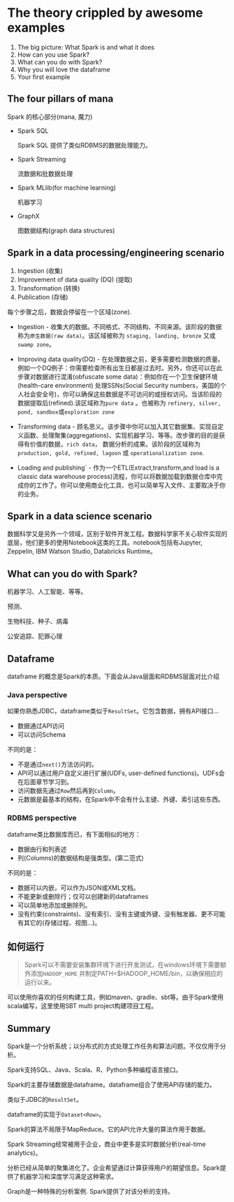 The theory crippled by awesome examples
=============

1. The big picture: What Spark is and what it does
2. How can you use Spark?
3. What can you do with Spark?
4. Why you will love the dataframe
5. Your first example

## The four pillars of mana

Spark 的核心部分(mana, 魔力)

- Spark SQL

  Spark SQL 提供了类似RDBMS的数据处理能力。

- Spark Streaming
  
  流数据和批数据处理
  
- Spark MLlib(for machine learning)

  机器学习

- GraphX

  图数据结构(graph data structures)

## Spark in a data processing/engineering scenario

1. Ingestion (收集)
2. Improvement of data quality (DQ) (提取)
3. Transformation (转换)
4. Publication (存储)

每个步骤之后，数据会停留在一个区域(zone).

- Ingestion - 收集大的数据。不同格式、不同结构、不同来源。该阶段的数据称为`原生数据(raw data)`。该区域被称为 `staging, landing, bronze` 又或 `swamp zone`。

- Improving data quality(DQ) - 在处理数据之前，更多需要检测数据的质量。例如一个DQ例子：你需要检查所有出生日都是过去时。另外，你还可以在此步骤对数据进行混淆(obfuscate some data)：例如你在一个卫生保健环境(health-care environment) 处理SSNs(Social Security numbers，美国的个人社会安全号)，你可以确保这些数据是不可访问的或授权访问。当该阶段的数据提取后(refined).该区域称为`pure data` 。也被称为 `refinery, silver, pond, sandbox`或`exploration zone`

- Transforming data - 顾名思义。该步骤中你可以加入其它数据集、实现自定义函数、处理聚集(aggregations)、实现机器学习、等等。改步骤的目的是获得有价值的数据，`rich data`， 数据分析的成果。该阶段的区域称为 ` production, gold, refined, lagoon` 或 `operationalization zone`.

- Loading and publishing` - 作为一个ETL(Extract,transform,and load is a classic data warehouse process)流程，你可以将数据加载到数据仓库中完成你的工作了。你可以使用商业化工具、也可以简单写入文件、主要取决于你的业务。



## Spark in a data science scenario

数据科学又是另外一个领域，区别于软件开发工程。数据科学家不关心软件实现的底层，他们更多的使用Notebook这类的工具。notebook包括有Jupyter, Zeppelin, IBM Watson Studio, Databricks Runtime。

## What can you do with Spark?

机器学习、人工智能、等等。

预测、

生物科技、种子、病毒

公安追踪、犯罪心理



## Dataframe

dataframe 的概念是Spark的本质。下面会从Java层面和RDBMS层面对比介绍

### Java perspective

如果你熟悉JDBC，dataframe类似于`ResultSet`。它包含数据，拥有API接口...

-  数据通过API访问
- 可以访问Schema

不同的是：

- 不是通过`next()`方法访问的。
- API可以通过用户自定义进行扩展(UDFs, user-defined functions)。UDFs会在后面章节学习到。
- 访问数据先通过`Row`然后再到`Column`。
- 元数据是最基本的结构，在Spark中不会有什么主键、外键、索引这些东西。

### RDBMS perspective

dataframe类比数据库而已，有下面相似的地方：

- 数据由行和列表述
- 列(Columns)的数据结构是强类型。(第二范式)

不同的是：

- 数据可以内嵌，可以作为JSON或XML文档。
- 不能更新或删除行；仅可以创建新的dataframes
- 可以简单地添加或删除列。
- 没有约束(constraints)、没有索引、没有主键或外键、没有触发器、更不可能有其它的(存储过程、视图...)。


## 如何运行

>Spark可以不需要安装集群环境下进行开发测试，在windows环境下需要额外添加`HADOOP_HOME` 并制定PATH=$HADOOP_HOME/bin，以确保相应的运行以来。

可以使用你喜欢的任何构建工具，例如maven、gradle、sbt等。由于Spark使用scala编写，这里使用SBT multi project构建项目工程。

## Summary

Spark是一个分析系统；以分布式的方式处理工作任务和算法问题。不仅仅用于分析。

Spark支持SQL、Java、Scala、R、Python多种编程语言接口。

Spark的主要存储数据是dataframe。dataframe组合了使用API存储的能力。

类似于JDBC的`ResultSet`。

dataframe的实现于`Dataset<Row>`。

Spark的算法不局限于MapReduce。它的API允许大量的算法作用于数据。

Spark Streaming经常被用于企业，商业中更多是实时数据分析(real-time analytics)。

分析已经从简单的聚集进化了。企业希望通过计算获得用户的期望信息。Spark提供了机器学习和深度学习满足这种需求。

Graph是一种特殊的分析案例. Spark提供了对该分析的支持。

